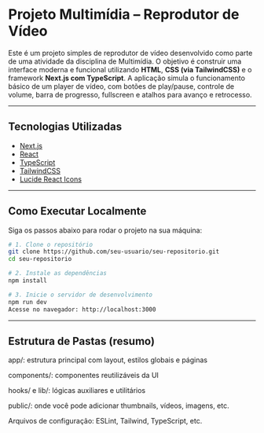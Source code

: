 # Projeto Multimídia – Reprodutor de Vídeo

Este é um projeto simples de reprodutor de vídeo desenvolvido como parte de uma atividade da disciplina de Multimídia. O objetivo é construir uma interface moderna e funcional utilizando **HTML**, **CSS (via TailwindCSS)** e o framework **Next.js com TypeScript**. A aplicação simula o funcionamento básico de um player de vídeo, com botões de play/pause, controle de volume, barra de progresso, fullscreen e atalhos para avanço e retrocesso.

---

## Tecnologias Utilizadas

- [Next.js](https://nextjs.org/)
- [React](https://react.dev/)
- [TypeScript](https://www.typescriptlang.org/)
- [TailwindCSS](https://tailwindcss.com/)
- [Lucide React Icons](https://lucide.dev/)
---

## Como Executar Localmente

Siga os passos abaixo para rodar o projeto na sua máquina:

```bash
# 1. Clone o repositório
git clone https://github.com/seu-usuario/seu-repositorio.git
cd seu-repositorio

# 2. Instale as dependências
npm install

# 3. Inicie o servidor de desenvolvimento
npm run dev
Acesse no navegador: http://localhost:3000
```
---

## Estrutura de Pastas (resumo)
app/: estrutura principal com layout, estilos globais e páginas

components/: componentes reutilizáveis da UI

hooks/ e lib/: lógicas auxiliares e utilitários

public/: onde você pode adicionar thumbnails, vídeos, imagens, etc.

Arquivos de configuração: ESLint, Tailwind, TypeScript, etc.
